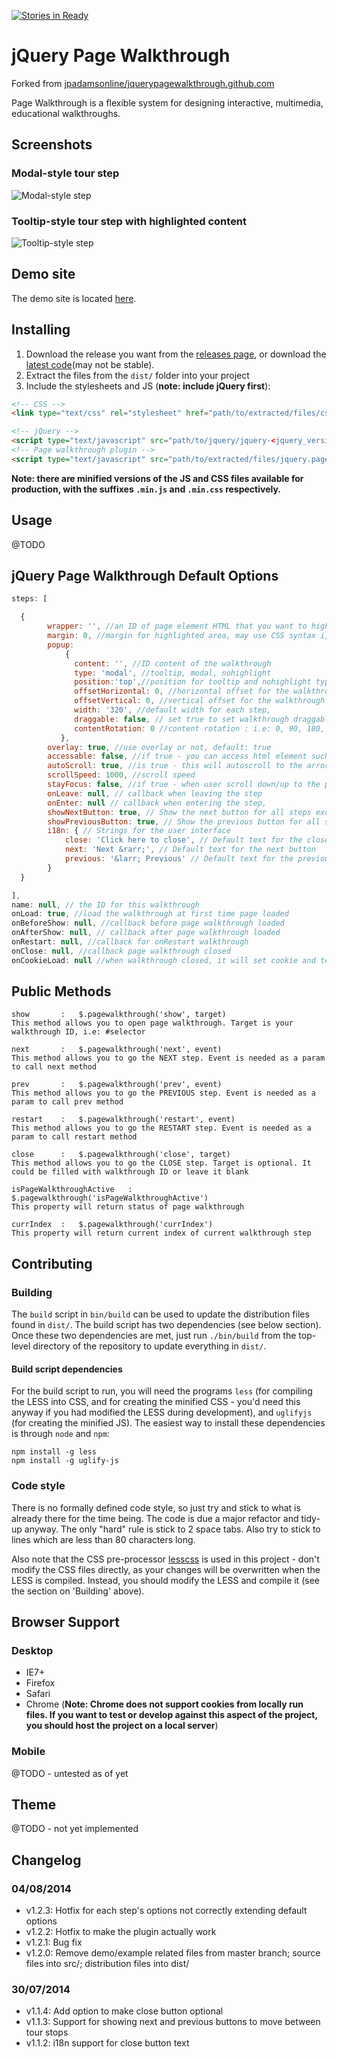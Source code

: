 [![Stories in Ready](https://badge.waffle.io/warby-/jquerypagewalkthrough.github.com.png?label=ready&title=Ready)](https://waffle.io/warby-/jquerypagewalkthrough.github.com)
# jQuery Page Walkthrough

Forked from [jpadamsonline/jquerypagewalkthrough.github.com](https://github.com/jpadamsonline/jquerypagewalkthrough.github.com)

Page Walkthrough is a flexible system for designing interactive, multimedia, educational walkthroughs.

## Screenshots

### Modal-style tour step
![Modal-style step](assets/screenshot_modal.png 'Modal-style step')

### Tooltip-style tour step with highlighted content
![Tooltip-style step](assets/screenshot_tooltip.png 'Tooltip-style step')

## Demo site

The demo site is located [here](http://warby-.github.io/jquery-pagewalkthrough/).

## Installing

1. Download the release you want from the [releases page](https://github.com/warby-/jquery-pagewalkthrough/releases), or download the
[latest code](https://github.com/warby-/jquery-pagewalkthrough/archive/master.zip)(may not be stable).
2. Extract the files from the `dist/` folder into your project
3. Include the stylesheets and JS (**note: include jQuery first**):

```html
<!-- CSS -->
<link type="text/css" rel="stylesheet" href="path/to/extracted/files/css/jquery.pagewalkthrough.css" />

<!-- jQuery -->
<script type="text/javascript" src="path/to/jquery/jquery-<jquery_version>.js"></script>
<!-- Page walkthrough plugin -->
<script type="text/javascript" src="path/to/extracted/files/jquery.pagewalkthrough.js"></script>
```

**Note: there are minified versions of the JS and CSS files available for production, with the suffixes `.min.js` and `.min.css` respectively.**

## Usage

@TODO

## jQuery Page Walkthrough Default Options

```javascript
steps: [

  {
        wrapper: '', //an ID of page element HTML that you want to highlight
        margin: 0, //margin for highlighted area, may use CSS syntax i,e: '10px 20px 5px 30px' or '20px 20px' and so on
        popup:
            {
              content: '', //ID content of the walkthrough
              type: 'modal', //tooltip, modal, nohighlight
              position:'top',//position for tooltip and nohighlight type only: top, right, bottom, left
              offsetHorizontal: 0, //horizontal offset for the walkthrough
              offsetVertical: 0, //vertical offset for the walkthrough
              width: '320', //default width for each step,
              draggable: false, // set true to set walkthrough draggable,
              contentRotation: 0 //content rotation : i.e: 0, 90, 180, 270 or whatever value you add. minus sign (-) will be CCW direction
           },
        overlay: true, //use overlay or not, default: true
        accessable: false, //if true - you can access html element such as form input field, button etc
        autoScroll: true, //is true - this will autoscroll to the arror/content every step
        scrollSpeed: 1000, //scroll speed
        stayFocus: false, //if true - when user scroll down/up to the page, it will scroll back the position it belongs
        onLeave: null, // callback when leaving the step
        onEnter: null // callback when entering the step,
        showNextButton: true, // Show the next button for all steps except the last step
        showPreviousButton: true, // Show the previous button for all steps except the first step
        i18n: { // Strings for the user interface
            close: 'Click here to close', // Default text for the close button in the top right corner
            next: 'Next &rarr;', // Default text for the next button
            previous: '&larr; Previous' // Default text for the previous button
        }
  }

],
name: null, // the ID for this walkthrough
onLoad: true, //load the walkthrough at first time page loaded
onBeforeShow: null, //callback before page walkthrough loaded
onAfterShow: null, // callback after page walkthrough loaded
onRestart: null, //callback for onRestart walkthrough
onClose: null, //callback page walkthrough closed
onCookieLoad: null //when walkthrough closed, it will set cookie and tells the walkthrough to not load automaticly
```

## Public Methods

```
show       :   $.pagewalkthrough('show', target)
This method allows you to open page walkthrough. Target is your walkthrough ID, i.e: #selector

next       :   $.pagewalkthrough('next', event)
This method allows you to go the NEXT step. Event is needed as a param to call next method

prev       :   $.pagewalkthrough('prev', event)
This method allows you to go the PREVIOUS step. Event is needed as a param to call prev method

restart    :   $.pagewalkthrough('restart', event)
This method allows you to go the RESTART step. Event is needed as a param to call restart method

close      :   $.pagewalkthrough('close', target)
This method allows you to go the CLOSE step. Target is optional. It could be filled with walkthrough ID or leave it blank

isPageWalkthroughActive   :   $.pagewalkthrough('isPageWalkthroughActive')
This property will return status of page walkthrough

currIndex  :   $.pagewalkthrough('currIndex')
This property will return current index of current walkthrough step
```

## Contributing

### Building

The `build` script in `bin/build` can be used to update the distribution files found in `dist/`.  The build script has two dependencies (see below section).
Once these two dependencies are met, just run `./bin/build` from the top-level directory of the repository to update everything in `dist/`.

#### Build script dependencies

For the build script to run, you will need the programs `less` (for compiling the LESS into CSS, and for creating the minified CSS - you'd need this
anyway if you had modified the LESS during development), and `uglifyjs` (for creating the minified JS).  The easiest way to install these dependencies
is through `node` and `npm`:

```shell
npm install -g less
npm install -g uglify-js
```

### Code style

There is no formally defined code style, so just try and stick to what is already there for the time being.  The code is due a major refactor and tidy-up anyway.  The only "hard"
rule is stick to 2 space tabs.  Also try to stick to lines which are less than 80 characters long.

Also note that the CSS pre-processor [lesscss](http://lesscss.org/) is used in this project - don't modify the CSS files directly, as your changes will be overwritten when the LESS
is compiled.  Instead, you should modify the LESS and compile it (see the section on 'Building' above).

## Browser Support

### Desktop

- IE7+
- Firefox
- Safari
- Chrome (**Note: Chrome does not support cookies from locally run files.  If you want to test or develop against this aspect of the project, you should host the project on a local server**)

### Mobile

@TODO - untested as of yet

## Theme

@TODO - not yet implemented

## Changelog

### 04/08/2014

* v1.2.3: Hotfix for each step's options not correctly extending default options
* v1.2.2: Hotfix to make the plugin actually work
* v1.2.1: Bug fix
* v1.2.0: Remove demo/example related files from master branch; source files into src/; distribution files into dist/

### 30/07/2014

* v1.1.4: Add option to make close button optional
* v1.1.3: Support for showing next and previous buttons to move between tour stops
* v1.1.2: i18n support for close button text
